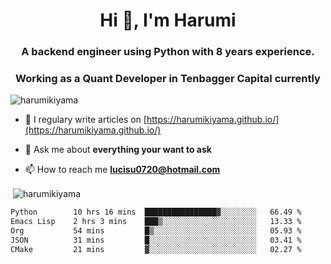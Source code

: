 <h1 align="center">Hi 👋, I'm Harumi</h1>
<h3 align="center">A backend engineer using <b>Python</b> with 8 years experience.</h3>
<h3 align="center">Working as a Quant Developer in <b>Tenbagger Capital</b> currently</h3>

<p align="left"> <img src="https://komarev.com/ghpvc/?username=harumikiyama" alt="harumikiyama" /> </p>


- 📝 I regulary write articles on [https://harumikiyama.github.io/](https://harumikiyama.github.io/)

- 💬 Ask me about **everything your want to ask**

- 📫 How to reach me **lucisu0720@hotmail.com**

<p>&nbsp;<img align="center" src="https://github-readme-stats.vercel.app/api?username=harumikiyama&show_icons=true" alt="harumikiyama" /></p>


<!--START_SECTION:waka-->

```txt
Python        10 hrs 16 mins  ████████████████▓░░░░░░░░   66.49 %
Emacs Lisp    2 hrs 3 mins    ███▒░░░░░░░░░░░░░░░░░░░░░   13.33 %
Org           54 mins         █▒░░░░░░░░░░░░░░░░░░░░░░░   05.93 %
JSON          31 mins         █░░░░░░░░░░░░░░░░░░░░░░░░   03.41 %
CMake         21 mins         ▓░░░░░░░░░░░░░░░░░░░░░░░░   02.27 %
```

<!--END_SECTION:waka-->
